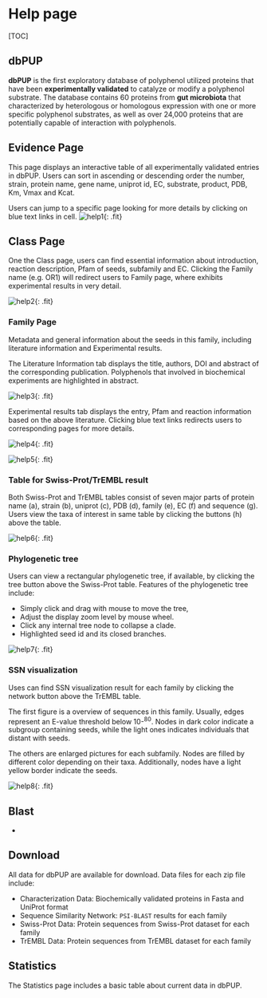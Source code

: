 # Help page

[TOC]

## dbPUP

**dbPUP** is the first exploratory database of polyphenol utilized proteins that have been **experimentally validated** to catalyze or modify a polyphenol substrate. The database contains 60 proteins from **gut microbiota** that characterized by heterologous or homologous expression with one or more specific polyphenol substrates, as well as over 24,000 proteins that are potentially capable of interaction with polyphenols.

## Evidence Page

This page displays an interactive table of all experimentally validated entries in dbPUP. Users can sort in ascending or descending order the number, strain, protein name, gene name, uniprot id, EC, substrate, product, PDB, Km, Vmax and Kcat.

Users can jump to a specific page looking for more details by clicking on blue text links in cell.
![help1](../static/images/text_content/figures/help1.png){: .fit}

## Class Page

One the Class page, users can find essential information about introduction, reaction description, Pfam of seeds, subfamily and EC. Clicking the Family name (e.g. OR1) will redirect users to Family page, where exhibits experimental results in very detail.

![help2](../static/images/text_content/figures/help2.png){: .fit}

### Family Page

Metadata and general information about the seeds in this family, including literature information and Experimental results.

The Literature Information tab displays the title, authors, DOI and abstract of the corresponding publication. Polyphenols that involved in biochemical experiments are highlighted in abstract.

![help3](../static/images/text_content/figures/help3.png){: .fit}

Experimental results tab displays the entry, Pfam and reaction information based on the above literature. Clicking blue text links redirects users to corresponding pages for more details.

![help4](../static/images/text_content/figures/help4.png){: .fit}

![help5](../static/images/text_content/figures/help5.png){: .fit}

### Table for Swiss-Prot/TrEMBL result

Both Swiss-Prot and TrEMBL tables consist of seven major parts of protein name (a), strain (b), uniprot (c), PDB (d), family (e), EC (f) and sequence (g). Users view the taxa of interest in same table by clicking the buttons (h) above the table.

![help6](../static/images/text_content/figures/help6.png){: .fit}

### Phylogenetic tree

Users can view a rectangular phylogenetic tree, if available, by clicking the tree button above the Swiss-Prot table. Features of the phylogenetic tree include:

- Simply click and drag with mouse to move the tree, 
- Adjust the display zoom level by mouse wheel.
- Click any internal tree node to collapse a clade.
- Highlighted seed id and its closed branches.

![help7](../static/images/text_content/figures/help7.png){: .fit}

### SSN visualization

Uses can find SSN visualization result for each family by clicking the network button above the TrEMBL table. 

The first figure is a overview of sequences in this family. Usually, edges represent an E-value threshold below 10-<sup>80</sup>. Nodes in dark color indicate a subgroup containing seeds, while the light ones indicates individuals that distant with seeds. 

The others are enlarged pictures for each subfamily. Nodes are filled by different color depending on their taxa. Additionally, nodes have a light yellow border indicate the seeds.

![help8](../static/images/text_content/figures/help8.png){: .fit}

## Blast

-

## Download

All data for dbPUP are available for download. Data files for each zip file include:

- Characterization Data: Biochemically validated proteins in Fasta and UniProt format
- Sequence Similarity Network: `PSI-BLAST` results for each family
- Swiss-Prot Data: Protein sequences from Swiss-Prot dataset for each family
- TrEMBL Data: Protein sequences from TrEMBL dataset for each family

## Statistics

The Statistics page includes a basic table about current data in dbPUP.
